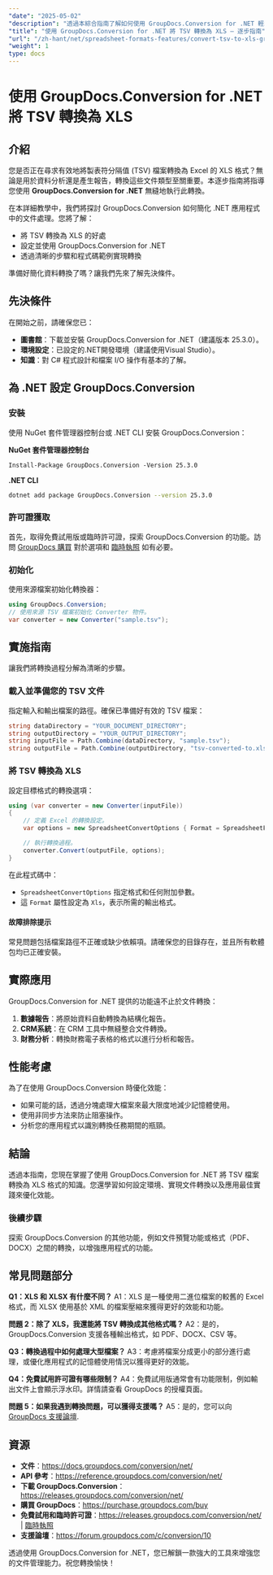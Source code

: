 ```yaml
---
"date": "2025-05-02"
"description": "透過本綜合指南了解如何使用 GroupDocs.Conversion for .NET 輕鬆地將 TSV 檔案轉換為 Excel 的 XLS 格式。"
"title": "使用 GroupDocs.Conversion for .NET 將 TSV 轉換為 XLS — 逐步指南"
"url": "/zh-hant/net/spreadsheet-formats-features/convert-tsv-to-xls-groupdocs-net/"
"weight": 1
type: docs
---
```

# 使用 GroupDocs.Conversion for .NET 將 TSV 轉換為 XLS

## 介紹

您是否正在尋求有效地將製表符分隔值 (TSV) 檔案轉換為 Excel 的 XLS 格式？無論是用於資料分析還是產生報告，轉換這些文件類型至關重要。本逐步指南將指導您使用 **GroupDocs.Conversion for .NET** 無縫地執行此轉換。

在本詳細教學中，我們將探討 GroupDocs.Conversion 如何簡化 .NET 應用程式中的文件處理。您將了解：
- 將 TSV 轉換為 XLS 的好處
- 設定並使用 GroupDocs.Conversion for .NET
- 透過清晰的步驟和程式碼範例實現轉換

準備好簡化資料轉換了嗎？讓我們先來了解先決條件。

## 先決條件

在開始之前，請確保您已：
- **圖書館**：下載並安裝 GroupDocs.Conversion for .NET（建議版本 25.3.0）。
- **環境設定**：已設定的.NET開發環境（建議使用Visual Studio）。
- **知識**：對 C# 程式設計和檔案 I/O 操作有基本的了解。

## 為 .NET 設定 GroupDocs.Conversion

### 安裝

使用 NuGet 套件管理器控制台或 .NET CLI 安裝 GroupDocs.Conversion：

**NuGet 套件管理器控制台**

```plaintext
Install-Package GroupDocs.Conversion -Version 25.3.0
```

**.NET CLI**

```bash
dotnet add package GroupDocs.Conversion --version 25.3.0
```

### 許可證獲取

首先，取得免費試用版或臨時許可證，探索 GroupDocs.Conversion 的功能。訪問 [GroupDocs 購買](https://purchase.groupdocs.com/buy) 對於選項和 [臨時執照](https://purchase.groupdocs.com/temporary-license/) 如有必要。

### 初始化

使用來源檔案初始化轉換器：

```csharp
using GroupDocs.Conversion;
// 使用來源 TSV 檔案初始化 Converter 物件。
var converter = new Converter("sample.tsv");
```

## 實施指南

讓我們將轉換過程分解為清晰的步驟。

### 載入並準備您的 TSV 文件

指定輸入和輸出檔案的路徑。確保已準備好有效的 TSV 檔案：

```csharp
string dataDirectory = "YOUR_DOCUMENT_DIRECTORY";
string outputDirectory = "YOUR_OUTPUT_DIRECTORY";
string inputFile = Path.Combine(dataDirectory, "sample.tsv");
string outputFile = Path.Combine(outputDirectory, "tsv-converted-to.xls");
```

### 將 TSV 轉換為 XLS

設定目標格式的轉換選項：

```csharp
using (var converter = new Converter(inputFile))
{
    // 定義 Excel 的轉換設定。
    var options = new SpreadsheetConvertOptions { Format = SpreadsheetFileType.Xls };

    // 執行轉換過程。
    converter.Convert(outputFile, options);
}
```

在此程式碼中：
- `SpreadsheetConvertOptions` 指定格式和任何附加參數。
- 這 `Format` 屬性設定為 `Xls`，表示所需的輸出格式。

#### 故障排除提示

常見問題包括檔案路徑不正確或缺少依賴項。請確保您的目錄存在，並且所有軟體包均已正確安裝。

## 實際應用

GroupDocs.Conversion for .NET 提供的功能遠不止於文件轉換：
1. **數據報告**：將原始資料自動轉換為結構化報告。
2. **CRM系統**：在 CRM 工具中無縫整合文件轉換。
3. **財務分析**：轉換財務電子表格的格式以進行分析和報告。

## 性能考慮

為了在使用 GroupDocs.Conversion 時優化效能：
- 如果可能的話，透過分塊處理大檔案來最大限度地減少記憶體使用。
- 使用非同步方法來防止阻塞操作。
- 分析您的應用程式以識別轉換任務期間的瓶頸。

## 結論

透過本指南，您現在掌握了使用 GroupDocs.Conversion for .NET 將 TSV 檔案轉換為 XLS 格式的知識。您還學習如何設定環境、實現文件轉換以及應用最佳實踐來優化效能。

### 後續步驟

探索 GroupDocs.Conversion 的其他功能，例如文件預覽功能或格式（PDF、DOCX）之間的轉換，以增強應用程式的功能。

## 常見問題部分

**Q1：XLS 和 XLSX 有什麼不同？**
A1：XLS 是一種使用二進位檔案的較舊的 Excel 格式，而 XLSX 使用基於 XML 的檔案壓縮來獲得更好的效能和功能。

**問題 2：除了 XLS，我還能將 TSV 轉換成其他格式嗎？**
A2：是的，GroupDocs.Conversion 支援各種輸出格式，如 PDF、DOCX、CSV 等。

**Q3：轉換過程中如何處理大型檔案？**
A3：考慮將檔案分成更小的部分進行處理，或優化應用程式的記憶體使用情況以獲得更好的效能。

**Q4：免費試用許可證有哪些限制？**
A4：免費試用版通常會有功能限制，例如輸出文件上會顯示浮水印。詳情請查看 GroupDocs 的授權頁面。

**問題 5：如果我遇到轉換問題，可以獲得支援嗎？**
A5：是的，您可以向 [GroupDocs 支援論壇](https://forum。groupdocs.com/c/conversion/10).

## 資源
- **文件**：https://docs.groupdocs.com/conversion/net/
- **API 參考**：https://reference.groupdocs.com/conversion/net/
- **下載 GroupDocs.Conversion**：https://releases.groupdocs.com/conversion/net/
- **購買 GroupDocs**：https://purchase.groupdocs.com/buy
- **免費試用和臨時許可證**：https://releases.groupdocs.com/conversion/net/ | [臨時執照](https://purchase.groupdocs.com/temporary-license/)
- **支援論壇**：https://forum.groupdocs.com/c/conversion/10

透過使用 GroupDocs.Conversion for .NET，您已解鎖一款強大的工具來增強您的文件管理能力。祝您轉換愉快！